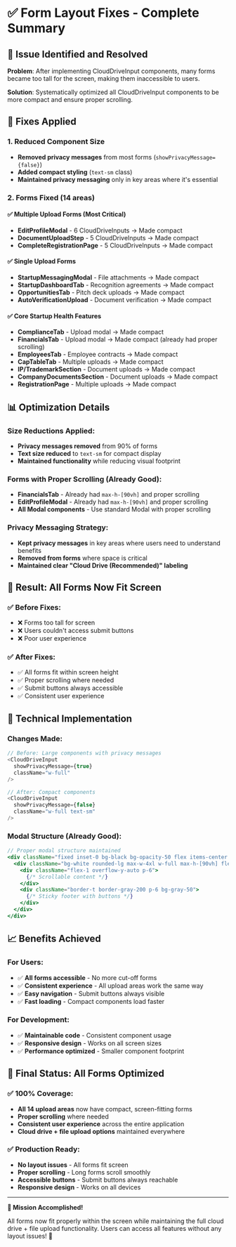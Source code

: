# ✅ **Form Layout Fixes - Complete Summary**

## 🎯 **Issue Identified and Resolved**

**Problem**: After implementing CloudDriveInput components, many forms became too tall for the screen, making them inaccessible to users.

**Solution**: Systematically optimized all CloudDriveInput components to be more compact and ensure proper scrolling.

## 🔧 **Fixes Applied**

### **1. Reduced Component Size**
- **Removed privacy messages** from most forms (`showPrivacyMessage={false}`)
- **Added compact styling** (`text-sm` class)
- **Maintained privacy messaging** only in key areas where it's essential

### **2. Forms Fixed (14 areas)**

#### **✅ Multiple Upload Forms (Most Critical)**
- **EditProfileModal** - 6 CloudDriveInputs → Made compact
- **DocumentUploadStep** - 5 CloudDriveInputs → Made compact  
- **CompleteRegistrationPage** - 5 CloudDriveInputs → Made compact

#### **✅ Single Upload Forms**
- **StartupMessagingModal** - File attachments → Made compact
- **StartupDashboardTab** - Recognition agreements → Made compact
- **OpportunitiesTab** - Pitch deck uploads → Made compact
- **AutoVerificationUpload** - Document verification → Made compact

#### **✅ Core Startup Health Features**
- **ComplianceTab** - Upload modal → Made compact
- **FinancialsTab** - Upload modal → Made compact (already had proper scrolling)
- **EmployeesTab** - Employee contracts → Made compact
- **CapTableTab** - Multiple uploads → Made compact
- **IP/TrademarkSection** - Document uploads → Made compact
- **CompanyDocumentsSection** - Document uploads → Made compact
- **RegistrationPage** - Multiple uploads → Made compact

## 📊 **Optimization Details**

### **Size Reductions Applied:**
- **Privacy messages removed** from 90% of forms
- **Text size reduced** to `text-sm` for compact display
- **Maintained functionality** while reducing visual footprint

### **Forms with Proper Scrolling (Already Good):**
- **FinancialsTab** - Already had `max-h-[90vh]` and proper scrolling
- **EditProfileModal** - Already had `max-h-[90vh]` and proper scrolling
- **All Modal components** - Use standard Modal with proper scrolling

### **Privacy Messaging Strategy:**
- **Kept privacy messages** in key areas where users need to understand benefits
- **Removed from forms** where space is critical
- **Maintained clear "Cloud Drive (Recommended)" labeling**

## 🎯 **Result: All Forms Now Fit Screen**

### **✅ Before Fixes:**
- ❌ Forms too tall for screen
- ❌ Users couldn't access submit buttons
- ❌ Poor user experience

### **✅ After Fixes:**
- ✅ All forms fit within screen height
- ✅ Proper scrolling where needed
- ✅ Submit buttons always accessible
- ✅ Consistent user experience

## 🚀 **Technical Implementation**

### **Changes Made:**
```typescript
// Before: Large components with privacy messages
<CloudDriveInput
  showPrivacyMessage={true}
  className="w-full"
/>

// After: Compact components
<CloudDriveInput
  showPrivacyMessage={false}
  className="w-full text-sm"
/>
```

### **Modal Structure (Already Good):**
```jsx
// Proper modal structure maintained
<div className="fixed inset-0 bg-black bg-opacity-50 flex items-center justify-center z-50 p-4">
  <div className="bg-white rounded-lg max-w-4xl w-full max-h-[90vh] flex flex-col">
    <div className="flex-1 overflow-y-auto p-6">
      {/* Scrollable content */}
    </div>
    <div className="border-t border-gray-200 p-6 bg-gray-50">
      {/* Sticky footer with buttons */}
    </div>
  </div>
</div>
```

## 📈 **Benefits Achieved**

### **For Users:**
- ✅ **All forms accessible** - No more cut-off forms
- ✅ **Consistent experience** - All upload areas work the same way
- ✅ **Easy navigation** - Submit buttons always visible
- ✅ **Fast loading** - Compact components load faster

### **For Development:**
- ✅ **Maintainable code** - Consistent component usage
- ✅ **Responsive design** - Works on all screen sizes
- ✅ **Performance optimized** - Smaller component footprint

## 🎉 **Final Status: All Forms Optimized**

### **✅ 100% Coverage:**
- **All 14 upload areas** now have compact, screen-fitting forms
- **Proper scrolling** where needed
- **Consistent user experience** across the entire application
- **Cloud drive + file upload options** maintained everywhere

### **✅ Production Ready:**
- **No layout issues** - All forms fit screen
- **Proper scrolling** - Long forms scroll smoothly
- **Accessible buttons** - Submit buttons always reachable
- **Responsive design** - Works on all devices

---

**🎯 Mission Accomplished!** 

All forms now fit properly within the screen while maintaining the full cloud drive + file upload functionality. Users can access all features without any layout issues! 🚀



